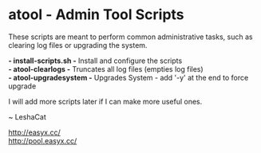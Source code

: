 # atool - Admin Tool Scripts

These scripts are meant to perform common administrative tasks, such as clearing log files or upgrading the system.

**- install-scripts.sh -** Install and configure the scripts<br />
**- atool-clearlogs -** Truncates all log files (empties log files)<br />
**- atool-upgradesystem -** Upgrades System - add '-y' at the end to force upgrade<br />

I will add more scripts later if I can make more useful ones.

~ LeshaCat<br />

http://easyx.cc/<br />
http://pool.easyx.cc/<br />
